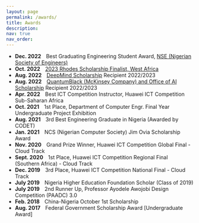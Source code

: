 ```yaml
---
layout: page
permalink: /awards/
title: Awards
description: 
nav: true
nav_order:
---
```


* **Dec. 2022** &ensp;&thinsp;Best Graduating Engineering Student Award, [NSE (Nigerian Society of Engineers)](https://nse.org.ng/)
* **Oct. 2022** &ensp;&thinsp;[2023 Rhodes Scholarship Finalist, West Africa](https://www.instagram.com/p/Clg4dpnoLUw/)
* **Aug. 2022** &ensp;&thinsp;[DeepMind Scholarship](https://www.deepmind.com/education) Recipient 2022/2023
* **Aug. 2022** &ensp;&thinsp;[QuantumBlack (McKinsey Company) and Office of AI Scholarship](http://eecs.qmul.ac.uk/news-and-events/news/items/scholarships-with-quantumblack-a-mckinsey-company-are-available-for-postgraduate-students-at-queen-mary-applications-are-open.html) Recipient 2022/2023
* **Apr. 2022** &ensp;&thinsp;Best ICT Competition Instructor, Huawei ICT Competition Sub-Saharan Africa
* **Oct. 2021** &ensp;&thinsp;1st Place, Department of Computer Engr. Final Year Undergraduate Project Exhibition
* **Aug. 2021** &ensp;&thinsp;3rd Best Engineering Graduate in Nigeria (Awarded by CODET)
* **Jan. 2021** &ensp;&thinsp;NCS (Nigerian Computer Society) Jim Ovia Scholarship Award
* **Nov. 2020** &ensp;&thinsp;Grand Prize Winner, Huawei ICT Competition Global Final - Cloud Track
* **Sept. 2020** &ensp;&thinsp;1st Place, Huawei ICT Competition Regional Final (Southern Africa) - Cloud Track
* **Dec. 2019** &ensp;&thinsp;3rd Place, Huawei ICT Competition National Final - Cloud Track
* **July 2019** &ensp;&thinsp;Nigeria Higher Education Foundation Scholar (Class of 2019)
* **July 2019** &ensp;&thinsp;2nd Runner Up, Professor Ayodele Awojobi Design Competition (PAADC) 3.0
* **Feb. 2018** &ensp;&thinsp;China-Nigeria October 1st Scholarship
* **Aug. 2017** &ensp;&thinsp;Federal Government Scholarship Award [Undergraduate Award]